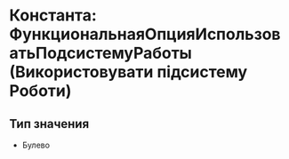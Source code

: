 ﻿# Константа: ФункциональнаяОпцияИспользоватьПодсистемуРаботы (Використовувати підсистему Роботи)

## Тип значения

- Булево

